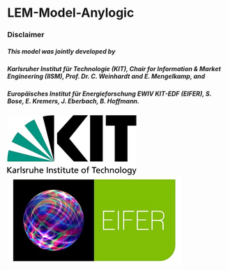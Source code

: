 # LEM-Model-Anylogic
### Disclaimer 
##### This model was jointly developed by 
##### Karlsruher Institut für Technologie (KIT), Chair for Information & Market Engineering (IISM), Prof. Dr. C. Weinhardt and E. Mengelkamp, and 
##### Europäisches Institut für Energieforschung EWIV KIT-EDF (EIFER), S. Bose, E. Kremers, J. Eberbach, B. Hoffmann. 

![alt text](https://github.com/Samrat-Eth/LEM-Model-Anylogic/blob/master/Model/kit_logo_en_farbe_positiv.jpg)
![alt text](https://github.com/Samrat-Eth/LEM-Model-Anylogic/blob/master/Model/EIFER_logo_pur.jpg)
 
